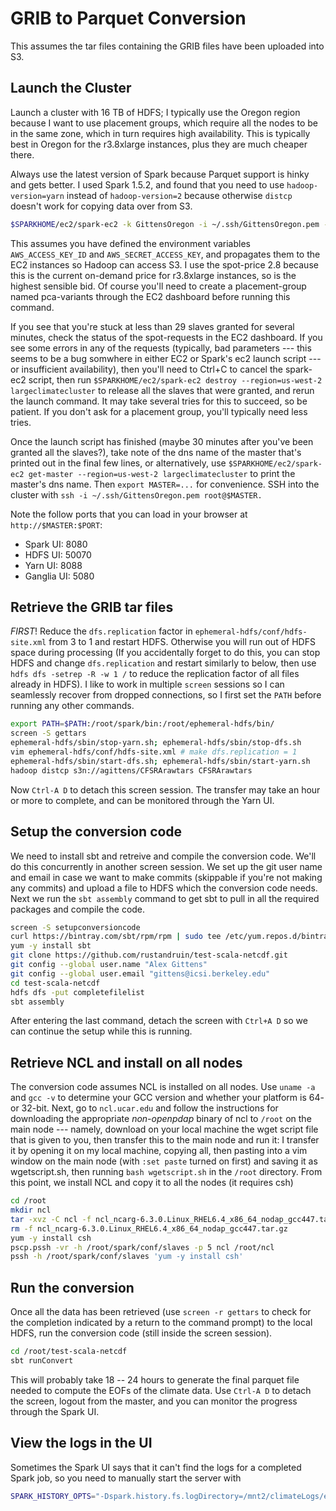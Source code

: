 # GRIB to Parquet Conversion
 This assumes the tar files containing the GRIB files have been uploaded into S3.
 
## Launch the Cluster
Launch a cluster with 16 TB of HDFS; I typically use the Oregon region because I want to use placement groups, which require all the nodes to be in the same zone, which in turn requires high availability. This is typically best in Oregon for the r3.8xlarge instances, plus they are much cheaper there.

Always use the latest version of Spark because Parquet support is hinky and gets better. I used Spark 1.5.2, and found that you need to use `hadoop-version=yarn` instead of `hadoop-version=2` because otherwise `distcp` doesn't work for copying data over from S3.
```bash
$SPARKHOME/ec2/spark-ec2 -k GittensOregon -i ~/.ssh/GittensOregon.pem --region=us-west-2 --instance-type=r3.8xlarge -s 29 --placement-group=pcavariants --copy-aws-credentials --hadoop-major-version=yarn --spot-price=2.8 launch largeclimatecluster
```
This assumes you have defined the environment variables `AWS_ACCESS_KEY_ID` and `AWS_SECRET_ACCESS_KEY`, and propagates them to the EC2 instances so Hadoop can access S3. I use the spot-price 2.8 because this is the current on-demand price for r3.8xlarge instances, so is the highest sensible bid. Of course you'll need to create a placement-group named pca-variants through the EC2 dashboard before running this command.

If you see that you're stuck at less than 29 slaves granted for several minutes, check the status of the spot-requests in the EC2 dashboard. If you see some errors in any of the requests (typically, bad parameters --- this seems to be a bug somwhere in either EC2 or Spark's ec2 launch script --- or insufficient availability), then you'll need to Ctrl+C to cancel the spark-ec2 script, then run `$SPARKHOME/ec2/spark-ec2 destroy --region=us-west-2 largeclimatecluster` to release all the slaves that were granted, and rerun the launch command. It may take several tries for this to succeed, so be patient. If you don't ask for a placement group, you'll typically need less tries.

Once the launch script has finished (maybe 30 minutes after you've been granted all the slaves?), take note of the dns name of the master that's printed out in the final few lines, or alternatively, use `$SPARKHOME/ec2/spark-ec2 get-master --region=us-west-2 largeclimatecluster` to print the master's dns name. Then `export MASTER=...` for convenience. SSH into the cluster with `ssh -i ~/.ssh/GittensOregon.pem root@$MASTER.`

Note the follow ports that you can load in your browser at `http://$MASTER:$PORT`:
- Spark UI: 8080
- HDFS UI: 50070
- Yarn UI: 8088
- Ganglia UI: 5080

## Retrieve the GRIB tar files

_FIRST_! Reduce the `dfs.replication` factor in `ephemeral-hdfs/conf/hdfs-site.xml` from 3 to 1 and restart HDFS. Otherwise you will run out of HDFS space during processing (If you accidentally forget to do this, you can stop HDFS and change `dfs.replication` and restart similarly to below, then use `hdfs dfs -setrep -R -w 1 /` to reduce the replication factor of all files already in HDFS). I like to work in multiple `screen` sessions so I can seamlessly recover from dropped connections, so I first set the `PATH` before running any other commands. 
```sh
export PATH=$PATH:/root/spark/bin:/root/ephemeral-hdfs/bin/
screen -S gettars
ephemeral-hdfs/sbin/stop-yarn.sh; ephemeral-hdfs/sbin/stop-dfs.sh
vim ephemeral-hdfs/conf/hdfs-site.xml # make dfs.replication = 1
ephemeral-hdfs/sbin/start-dfs.sh; ephemeral-hdfs/sbin/start-yarn.sh
hadoop distcp s3n://agittens/CFSRArawtars CFSRArawtars
```
Now `Ctrl-A D` to detach this screen session. The transfer may take an hour or more to complete, and can be monitored through the Yarn UI.

## Setup the conversion code
We need to install sbt and retreive and compile the conversion code. We'll do this concurrently in another screen session. We set up the git user name and email in case we want to make commits (skippable if you're not making any commits) and upload a file to HDFS which the conversion code needs. Next we run the `sbt assembly` command to get sbt to pull in all the required packages and compile the code.

```sh
screen -S setupconversioncode
curl https://bintray.com/sbt/rpm/rpm | sudo tee /etc/yum.repos.d/bintray-sbt-rpm.repo 
yum -y install sbt
git clone https://github.com/rustandruin/test-scala-netcdf.git
git config --global user.name "Alex Gittens"
git config --global user.email "gittens@icsi.berkeley.edu"
cd test-scala-netcdf
hdfs dfs -put completefilelist
sbt assembly
```
After entering the last command, detach the screen with `Ctrl+A D` so we can continue the setup while this is running.

## Retrieve NCL and install on all nodes

The conversion code assumes NCL is installed on all nodes. Use `uname -a` and `gcc -v` to determine your GCC version and whether your platform is 64- or 32-bit. Next, go to `ncl.ucar.edu` and follow the instructions for downloading the appropriate _non-openpdap_ binary of ncl to `/root` on the main node --- namely, download on your local machine the wget script file that is given to you, then transfer this to the main node and run it: I transfer it by opening it on my local machine, copying all, then pasting into a vim window on the main node (with `:set paste` turned on first) and saving it as wgetscript.sh, then running `bash wgetscript.sh` in the `/root` directory. From this point, we install NCL and copy it to all the nodes (it requires csh)

```sh
cd /root
mkdir ncl
tar -xvz -C ncl -f ncl_ncarg-6.3.0.Linux_RHEL6.4_x86_64_nodap_gcc447.tar.gz # or whatever the name of the file retrieved is
rm -f ncl_ncarg-6.3.0.Linux_RHEL6.4_x86_64_nodap_gcc447.tar.gz
yum -y install csh
pscp.pssh -vr -h /root/spark/conf/slaves -p 5 ncl /root/ncl
pssh -h /root/spark/conf/slaves 'yum -y install csh'
```

## Run the conversion
Once all the data has been retrieved (use `screen -r gettars` to check for the completion indicated by a return to the command prompt) to the local HDFS, run the conversion code (still inside the screen session).

```sh
cd /root/test-scala-netcdf
sbt runConvert
```
This will probably take 18 -- 24 hours to generate the final parquet file needed to compute the EOFs of the climate data. Use `Ctrl-A D` to detach the screen, logout from the master, and you can monitor the progress through the Spark UI.     
## View the logs in the UI
Sometimes the Spark UI says that it can't find the logs for a completed Spark job, so you need to manually start the server with

```sh
SPARK_HISTORY_OPTS="-Dspark.history.fs.logDirectory=/mnt2/climateLogs/eventLogs" /root/spark/sbin/start-history-server.sh
```
